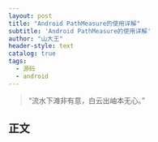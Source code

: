```yaml
---
layout: post
title: "Android PathMeasure的使用详解"
subtitle: 'Android PathMeasure的使用详解'
author: "山大王"
header-style: text
catalog: true
tags:
  - 源码
  - android
---
```

> “流水下滩非有意，白云出岫本无心。”

## 正文
